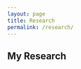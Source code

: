 ```yaml
---
layout: page
title: Research
permalink: /research/
---
```


<div class="research-content">
  <h2>My Research</h2>
  
  <div class="research-list">
    <!-- Research items will be listed here -->
  </div>
</div> 